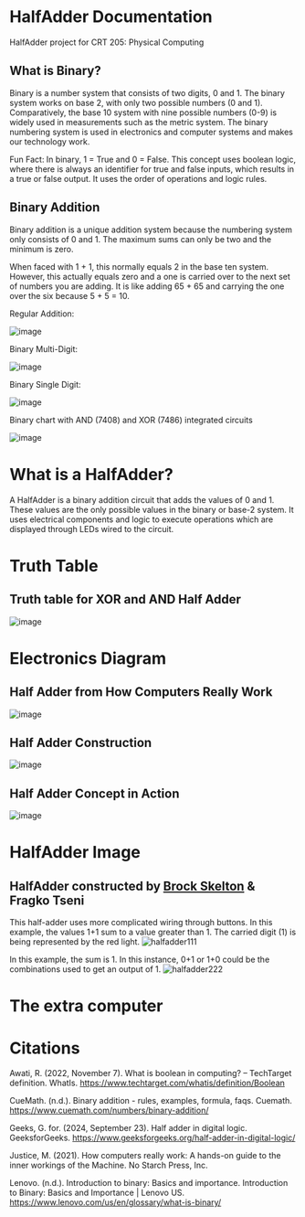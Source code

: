 # HalfAdder Documentation
HalfAdder project for CRT 205: Physical Computing

## What is Binary?
Binary is a number system that consists of two digits, 0 and 1. The binary system works on base 2, with only two possible numbers (0 and 1). Comparatively, the base 10 system with nine possible numbers (0-9) is widely used in measurements such as the metric system. The binary numbering system is used in electronics and computer systems and makes our technology work.

Fun Fact: In binary, 1 = True and 0 = False. This concept uses boolean logic, where there is always an identifier for true and false inputs, which results in a true or false output. It uses the order of operations and logic rules.

## Binary Addition
Binary addition is a unique addition system because the numbering system only consists of 0 and 1. The maximum sums can only be two and the minimum is zero.

When faced with 1 + 1, this normally equals 2 in the base ten system. However, this actually equals zero and a one is carried over to the next set of numbers you are adding. It is like adding 65 + 65 and carrying the one over the six because 5 + 5 = 10.

Regular Addition:

![image](https://github.com/user-attachments/assets/57459ff2-8521-4e73-b419-9afb56272089)



Binary Multi-Digit:

![image](https://github.com/user-attachments/assets/8af91b73-6154-45e4-9ef3-61219324c962)


Binary Single Digit:

![image](https://github.com/user-attachments/assets/2cd64fa1-04da-42e5-b23f-74094052297a)


Binary chart with AND (7408) and XOR (7486) integrated circuits


![image](https://github.com/user-attachments/assets/92463587-97ee-4804-985d-5975deaa8a04)



# What is a HalfAdder?
A HalfAdder is a binary addition circuit that adds the values of 0 and 1. These values are the only possible values in the binary or base-2 system. It uses electrical components and logic to execute operations which are displayed through LEDs wired to the circuit. 


# Truth Table
## Truth table for XOR and AND Half Adder
![image](https://github.com/user-attachments/assets/59ff5ceb-2889-41f9-bf0c-89cebc98a927)


# Electronics Diagram
## Half Adder from How Computers Really Work
![image](https://github.com/user-attachments/assets/283cf2c4-6bc0-4263-8f8e-6eb7292217c3)
## Half Adder Construction 
![image](https://github.com/user-attachments/assets/c571784e-a108-42e5-96e0-e8ab834e719d)
## Half Adder Concept in Action
![image](https://github.com/user-attachments/assets/d1c6ebf9-a3ae-4e9f-8d3f-66ebfd73aa43)




# HalfAdder Image
## HalfAdder constructed by [Brock Skelton](https://github.com/bedrockskeleton/) & Fragko Tseni

This half-adder uses more complicated wiring through buttons. In this example, the values 1+1 sum to a value greater than 1. The carried digit (1) is being represented by the red light.
![halfadder111](https://github.com/user-attachments/assets/daf1016a-ff98-4ae8-935a-6bef6586db9a)

In this example, the sum is 1. In this instance, 0+1 or 1+0 could be the combinations used to get an output of 1.
![halfadder222](https://github.com/user-attachments/assets/a973f337-9d1b-434b-98b7-80abf21ce901)



# The extra computer

# Citations
Awati, R. (2022, November 7). What is boolean in computing? – TechTarget definition. WhatIs. https://www.techtarget.com/whatis/definition/Boolean 

CueMath. (n.d.). Binary addition - rules, examples, formula, faqs. Cuemath. https://www.cuemath.com/numbers/binary-addition/ 

Geeks, G. for. (2024, September 23). Half adder in digital logic. GeeksforGeeks. https://www.geeksforgeeks.org/half-adder-in-digital-logic/ 

Justice, M. (2021). How computers really work: A hands-on guide to the inner workings of the Machine. No Starch Press, Inc. 

Lenovo. (n.d.). Introduction to binary: Basics and importance. Introduction to Binary: Basics and Importance | Lenovo US. https://www.lenovo.com/us/en/glossary/what-is-binary/


